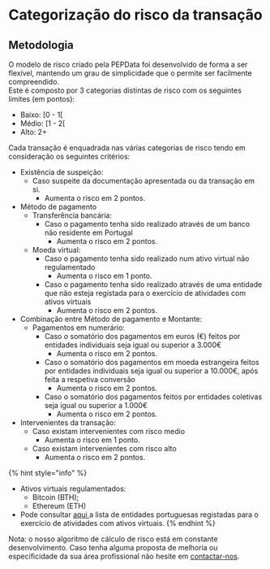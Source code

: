 # Categorização do risco da transação

## Metodologia

O modelo de risco criado pela PEPData foi desenvolvido de forma a ser flexível, mantendo um grau de simplicidade que o permite ser facilmente compreendido.\
Este é composto por 3 categorias distintas de risco com os seguintes limites (em pontos):&#x20;

* Baixo: \[0 - 1\[
* Médio: \[1 - 2\[
* Alto: 2+

Cada transação é enquadrada nas várias categorias de risco tendo em consideração os seguintes critérios:

* Existência de suspeição:
  * Caso suspeite da documentação apresentada ou da transação em si.
    * Aumenta o risco em 2 pontos.
* Método de pagamento
  * Transferência bancária:
    * Caso o pagamento tenha sido realizado através de um banco não residente em Portugal
      * Aumenta o risco em 2 pontos.
  * Moeda virtual:
    * Caso o pagamento tenha sido realizado num ativo virtual não regulamentado
      * Aumenta o risco em 1 ponto.
    * Caso o pagamento tenha sido realizado através de uma entidade que não esteja registada para o exercício de atividades com ativos virtuais
      * Aumenta o risco em 2 pontos.
* Combinação entre Método de pagamento e Montante:
  * Pagamentos em numerário:
    * Caso o somatório dos pagamentos em euros (€) feitos por entidades individuais seja igual ou superior a 3.000€
      * Aumenta o risco em 2 pontos.
    * Caso o somatório dos pagamentos em moeda estrangeira feitos por entidades individuais seja igual ou superior a 10.000€, após feita a respetiva conversão
      * Aumenta o risco em 2 pontos.
    * Caso o somatório dos pagamentos feitos por entidades coletivas seja igual ou superior a 1.000€
      * Aumenta o risco em 2 pontos.
* Intervenientes da transação:
  * Caso existam intervenientes com risco medio
    * Aumenta o risco em 1 ponto.
  * Caso existam intervenientes com risco alto
    * Aumenta o risco em 2 pontos.

{% hint style="info" %}
* Ativos virtuais regulamentados:
  * Bitcoin (BTH);
  * Ethereum (ETH)
* Pode consultar [aqui ](https://www.bportugal.pt/sites/default/files/lista\_entidades\_ativos\_virtuais\_pt.pdf)a lista de entidades portuguesas registadas para o exercício de atividades com ativos virtuais.
{% endhint %}



Nota: o nosso algoritmo de cálculo de risco está em constante desenvolvimento. Caso tenha alguma proposta de melhoria ou especificidade da sua área profissional não hesite em [contactar-nos](../../outros/contactos.md).
